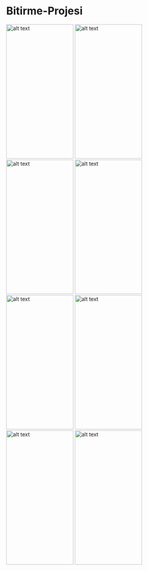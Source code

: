 # Bitirme-Projesi
<img src="https://github.com/turanayhan/Bitirme-Projesi/blob/main/proje%20g%C3%B6rselleri/1.png" alt="alt text" width="180" height="360">
<img src="https://github.com/turanayhan/Bitirme-Projesi/blob/main/proje%20g%C3%B6rselleri/2.png" alt="alt text" width="180" height="360">
<img src="https://github.com/turanayhan/Bitirme-Projesi/blob/main/proje%20g%C3%B6rselleri/3.png" alt="alt text" width="180" height="360">
<img src="https://github.com/turanayhan/Bitirme-Projesi/blob/main/proje%20g%C3%B6rselleri/4.png" alt="alt text" width="180" height="360">
<img src="https://github.com/turanayhan/Bitirme-Projesi/blob/main/proje%20g%C3%B6rselleri/5.png" alt="alt text" width="180" height="360">
<img src="https://github.com/turanayhan/Bitirme-Projesi/blob/main/proje%20g%C3%B6rselleri/6.png" alt="alt text" width="180" height="360">
<img src="https://github.com/turanayhan/Bitirme-Projesi/blob/main/proje%20g%C3%B6rselleri/7.png" alt="alt text" width="180" height="360">
<img src="https://github.com/turanayhan/Bitirme-Projesi/blob/main/proje%20g%C3%B6rselleri/8.png" alt="alt text" width="180" height="360">





